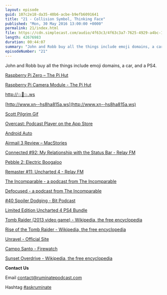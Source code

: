 ```yaml
---
layout: episode
guid: 107c2e18-da35-40b6-acbe-b9efb6091641
title: "21 - Collision Symbol, Thinking Face"
published: "Mon, 30 May 2016 13:00:00 +0000"
permalink: 21/index.html
file: https://cdn.simplecast.com/audio/4f63c3/4f63c3a7-7625-4929-a4bc-1ef4cdcbca06/87ac013a-55e6-450c-9d78-6ed8aba4a8a4/a144b39a_tc.mp3?aid=rss_feed&feed=7Rzwf7P6
length: 42676983
duration: 00:44:07
summary: "John and Robb buy all the things include emoji domains, a car, and a PS4."
episodeNumber: "21"
---
```


John and Robb buy all the things include emoji domains, a car, and a PS4.

[Raspberry Pi Zero – The Pi Hut](https://thepihut.com/products/raspberry-pi-zero?variant=14062715972)

[Raspberry Pi Camera Module - The Pi Hut](https://thepihut.com/products/raspberry-pi-camera-module)

[http://💥🤔💥.ws](http://%F0%9F%92%A5%F0%9F%A4%94%F0%9F%92%A5.ws)

[http://www.xn--hs8ha815a.ws](http://www.xn--hs8ha815a.ws)

[Scott Pilgrim Gif](https://66.media.tumblr.com/7359bb1760a0675ffbc100344b2b8b5d/tumblr_mg9l26viHT1r2o0q0o1_500.gif)

[Overcast: Podcast Player on the App Store](https://itunes.apple.com/gb/app/overcast-podcast-player/id888422857?mt=8)

[Android Auto](https://www.android.com/intl/en_uk/auto/)

[Airmail 3 Review – MacStories](https://www.macstories.net/reviews/airmail-3-review/)

[Connected #92: My Relationship with the Status Bar - Relay FM](https://www.relay.fm/connected/92)

[Pebble 2: Electric Boogaloo](https://www.kickstarter.com/projects/597507018/pebble-2-time-2-and-core-an-entirely-new-3g-ultra)

[Remaster #11: Uncharted 4 - Relay FM](https://www.relay.fm/remaster/11)

[The Incomparable - a podcast from The Incomparable](https://www.theincomparable.com/theincomparable/)

[Defocused - a podcast from The Incomparable](https://www.theincomparable.com/defocused/)

[#40 Spoiler Dodging - Bit Podcast](https://bitpodcast.com/2016/05/22/episode-40/)

[Limited Edition Uncharted 4 PS4 Bundle](https://www.playstation.com/en-us/explore/ps4/systems/limited-edition-uncharted-4-ps4-bundle/)

[Tomb Raider (2013 video game) - Wikipedia, the free encyclopedia](https://en.wikipedia.org/wiki/Tomb_Raider_(2013_video_game))

[Rise of the Tomb Raider - Wikipedia, the free encyclopedia](https://en.wikipedia.org/wiki/Rise_of_the_Tomb_Raider)

[Unravel - Official Site](http://www.unravelgame.com/en_GB.html)

[Campo Santo - Firewatch](http://www.firewatchgame.com/)

[Sunset Overdrive - Wikipedia, the free encyclopedia](https://en.wikipedia.org/wiki/Sunset_Overdrive)

**Contact Us**

Email [contact@ruminatepodcast.com](mailto:contact@ruminatepodcast.com)

Hashtag [#askruminate](https://twitter.com/search?q=askruminate)
